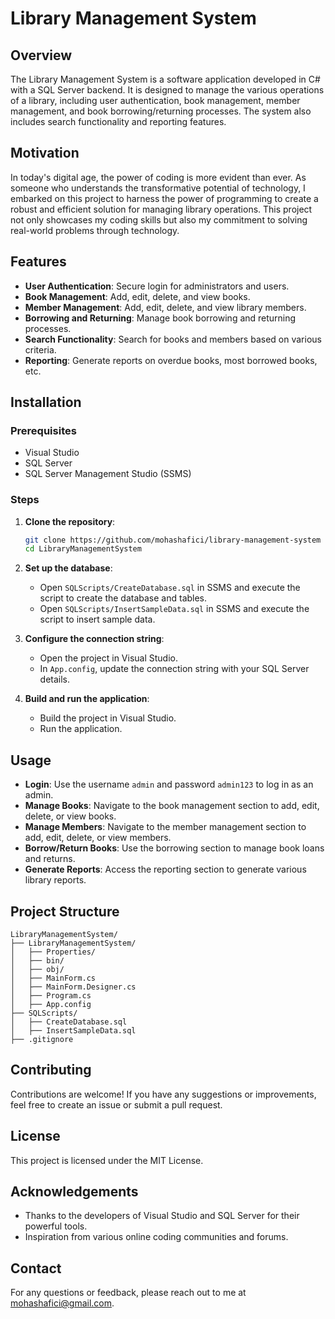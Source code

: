 
# Library Management System

## Overview

The Library Management System is a software application developed in C# with a SQL Server backend. It is designed to manage the various operations of a library, including user authentication, book management, member management, and book borrowing/returning processes. The system also includes search functionality and reporting features.

## Motivation

In today's digital age, the power of coding is more evident than ever. As someone who understands the transformative potential of technology, I embarked on this project to harness the power of programming to create a robust and efficient solution for managing library operations. This project not only showcases my coding skills but also my commitment to solving real-world problems through technology.

## Features

- **User Authentication**: Secure login for administrators and users.
- **Book Management**: Add, edit, delete, and view books.
- **Member Management**: Add, edit, delete, and view library members.
- **Borrowing and Returning**: Manage book borrowing and returning processes.
- **Search Functionality**: Search for books and members based on various criteria.
- **Reporting**: Generate reports on overdue books, most borrowed books, etc.

## Installation

### Prerequisites

- Visual Studio
- SQL Server
- SQL Server Management Studio (SSMS)

### Steps

1. **Clone the repository**:
   ```sh
   git clone https://github.com/mohashafici/library-management-system
   cd LibraryManagementSystem
   ```

2. **Set up the database**:
   - Open `SQLScripts/CreateDatabase.sql` in SSMS and execute the script to create the database and tables.
   - Open `SQLScripts/InsertSampleData.sql` in SSMS and execute the script to insert sample data.

3. **Configure the connection string**:
   - Open the project in Visual Studio.
   - In `App.config`, update the connection string with your SQL Server details.

4. **Build and run the application**:
   - Build the project in Visual Studio.
   - Run the application.

## Usage

- **Login**: Use the username `admin` and password `admin123` to log in as an admin.
- **Manage Books**: Navigate to the book management section to add, edit, delete, or view books.
- **Manage Members**: Navigate to the member management section to add, edit, delete, or view members.
- **Borrow/Return Books**: Use the borrowing section to manage book loans and returns.
- **Generate Reports**: Access the reporting section to generate various library reports.

## Project Structure

```
LibraryManagementSystem/
├── LibraryManagementSystem/
│   ├── Properties/
│   ├── bin/
│   ├── obj/
│   ├── MainForm.cs
│   ├── MainForm.Designer.cs
│   ├── Program.cs
│   ├── App.config
├── SQLScripts/
│   ├── CreateDatabase.sql
│   ├── InsertSampleData.sql
├── .gitignore
```

## Contributing

Contributions are welcome! If you have any suggestions or improvements, feel free to create an issue or submit a pull request.

## License

This project is licensed under the MIT License.

## Acknowledgements

- Thanks to the developers of Visual Studio and SQL Server for their powerful tools.
- Inspiration from various online coding communities and forums.

## Contact

For any questions or feedback, please reach out to me at mohashafici@gmail.com.


